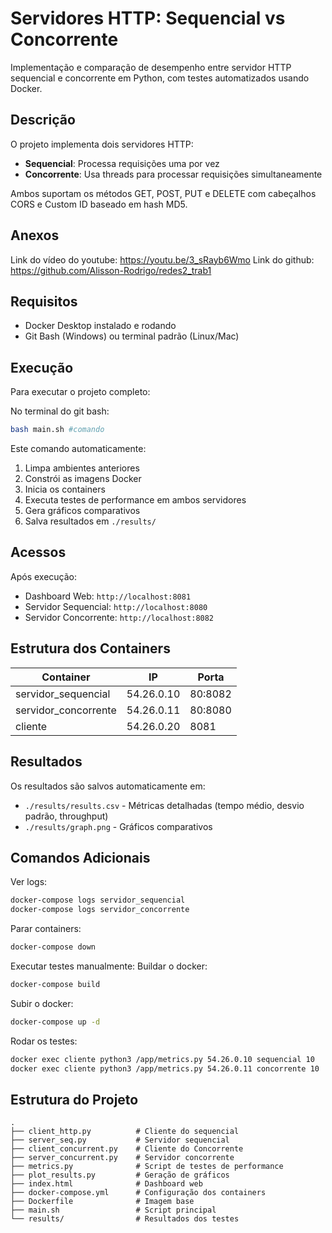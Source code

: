 # Servidores HTTP: Sequencial vs Concorrente

Implementação e comparação de desempenho entre servidor HTTP sequencial e concorrente em Python, com testes automatizados usando Docker.

## Descrição

O projeto implementa dois servidores HTTP:
- **Sequencial**: Processa requisições uma por vez
- **Concorrente**: Usa threads para processar requisições simultaneamente

Ambos suportam os métodos GET, POST, PUT e DELETE com cabeçalhos CORS e Custom ID baseado em hash MD5.

## Anexos
Link do vídeo do youtube: https://youtu.be/3_sRayb6Wmo
Link do github: https://github.com/Alisson-Rodrigo/redes2_trab1

## Requisitos

- Docker Desktop instalado e rodando
- Git Bash (Windows) ou terminal padrão (Linux/Mac)

## Execução

Para executar o projeto completo:

No terminal do git bash:

```bash
bash main.sh #comando
```

Este comando automaticamente:
1. Limpa ambientes anteriores
2. Constrói as imagens Docker
3. Inicia os containers
4. Executa testes de performance em ambos servidores
5. Gera gráficos comparativos
6. Salva resultados em `./results/`

## Acessos

Após execução:
- Dashboard Web: `http://localhost:8081`
- Servidor Sequencial: `http://localhost:8080`
- Servidor Concorrente: `http://localhost:8082`

## Estrutura dos Containers

| Container | IP | Porta |
|-----------|------------|-------|
| servidor_sequencial | 54.26.0.10 | 80:8082 |
| servidor_concorrente | 54.26.0.11 | 80:8080 |
| cliente | 54.26.0.20 | 8081 |

## Resultados

Os resultados são salvos automaticamente em:
- `./results/results.csv` - Métricas detalhadas (tempo médio, desvio padrão, throughput)
- `./results/graph.png` - Gráficos comparativos

## Comandos Adicionais

Ver logs:
```bash
docker-compose logs servidor_sequencial
docker-compose logs servidor_concorrente
```

Parar containers:
```bash
docker-compose down
```

Executar testes manualmente:
Buildar o docker:
```bash
docker-compose build
```

Subir o docker:
```bash
docker-compose up -d 
```

Rodar os testes:
```bash
docker exec cliente python3 /app/metrics.py 54.26.0.10 sequencial 10
docker exec cliente python3 /app/metrics.py 54.26.0.11 concorrente 10
```

## Estrutura do Projeto

```
.
├── client_http.py          # Cliente do sequencial
├── server_seq.py           # Servidor sequencial
├── client_concurrent.py    # Cliente do Concorrente
├── server_concurrent.py    # Servidor concorrente
├── metrics.py              # Script de testes de performance
├── plot_results.py         # Geração de gráficos
├── index.html              # Dashboard web
├── docker-compose.yml      # Configuração dos containers
├── Dockerfile              # Imagem base
├── main.sh                 # Script principal
└── results/                # Resultados dos testes
```
